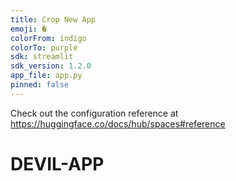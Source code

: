```yaml
---
title: Crop New App
emoji: �
colorFrom: indigo
colorTo: purple
sdk: streamlit
sdk_version: 1.2.0
app_file: app.py
pinned: false
---
```


Check out the configuration reference at https://huggingface.co/docs/hub/spaces#reference

# DEVIL-APP
